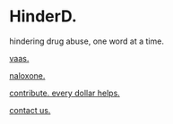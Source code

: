 <div class="embedsocial-forms-iframe" data-ref="5f53ea981fe14541c8b6818f1ddc5c067752e2ea" data-widget="true" data-height="auto"></div><script>(function(d, s, id){var js; if (d.getElementById(id)) {return;} js = d.createElement(s); js.id = id; js.src = "https://embedsocial.com/cdn/ef.js"; d.getElementsByTagName("head")[0].appendChild(js);}(document, "script", "EmbedSocialFormsScript"));</script>

# HinderD.

hindering drug abuse, one word at a time.

[vaas.](vaas.html)

[naloxone.](narcan.html)

[contribute. every dollar helps.](https://gofund.me/2f507f1a)

[contact us.](mailto:outreach@hinderd.org)
